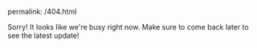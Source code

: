 permalink:  /404.html
<p>Sorry! It looks like we're busy right now. Make sure to come back later to see the latest update!</p>
